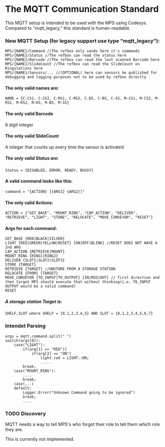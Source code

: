 # The MQTT Communication Standard
This MQTT setup is intended to be used with the MPS using Codesys. Compared to "mqtt_legacy," this standard is human-readable.

### New MQTT Setup (for legacy support use type "mqtt_legacy"):
```
MPS/{NAME}/Command //The refbox only sends here it's commands
MPS/{NAME}/Status //The refbox can read the status here
MPS/{NAME}/Barcode //The refbox can read the last scanned Barcode here
MPS/{NAME}/SlideCount //The refbox can read the SlideCount on Ringstations here
MPS/{NAME}/Sensors/... //(OPTIONAL) here can sensors be published for debugging and logging purposes not to be used by refbox directly
```

#### The only valid names are:
```
NAME = {C-CS1, C-CS2, C-RS1, C-RS2, C-DS, C-BS, C-SS, M-CS1, M-CS2, M-RS1, M-RS2, M-DS, M-BS, M-SS}
```

#### The only valid Barcode
6 digit integer

#### The only valid SlideCount
A integer that counts up every time the sensor is activated

##### The only valid Status are:
```
Status = {DISABLED, ERROR, READY, BUSSY}
```

#### A valid command looks like this:
```
command = "{ACTION} [{ARG1} {ARG2}]"
```

#### The only valid Actions:
```
ACTION = {"GET_BASE", "MOUNT_RING", "CAP_ACTION", "DELIVER", "RETRIEVE", "LIGHT", "STORE", "RELOCATE", "MOVE_CONVEYOR", "RESET"}
```

#### Args for each command:
```
GET_BASE {RED|BLACK|SILVER}
LIGHT {RED|GREEN|YELLOW|RESET} {ON|OFF|BLINK} //RESET DOES NOT HAVE A 2nd ARG
CAP_ACTION {RETRIEVE|MOUNT}
MOUNT_RING {RING1|RING2}
DELIVER {SLOT1|SLOT2|SLOT3}
STORE {TARGET}
RETRIEVE {TARGET} //UNSTORE FROM A STORAGE STATION
RELOCATE {FROM} {TARGET}
MOVE_CONVEYOR {TO_INPUT|TO_OUTPUT} {IN|MID|OUT} // first direction and then target MPS should execute that without thinking(i.e. TO_INPUT OUTPUT would be a valid command)
RESET
```

##### A storage station Target is:
```
SHELF,SLOT where SHELF = {0,1,2,3,4,5} AND SLOT = {0,1,2,3,4,5,6,7} 
```

### Intendet Parsing

``` sudocode
args = mqtt.command.split(" ")
switch(args[0]):
    case("LIGHT"):
        if(arg[1] == "RED"){
            if(arg[2] == "ON")
                light.red = LIGHT::ON;
                .....
        break;
    case("MOUNT_RING"):
        ....
        break;
    case(...)
    default:
        Logger.Error("Unknown Command going to be ignored")
        break;
        ....
```

### TODO Discovery
MQTT needs a way to tell MPS's who forgot their role to tell them which role they are.

This is currently not implemented.
